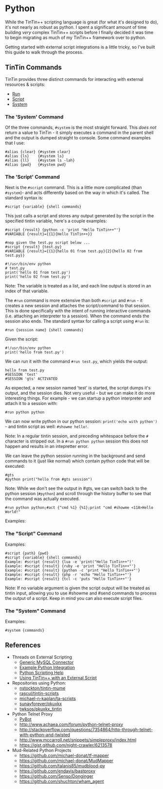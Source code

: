 Python
======
While the TinTin++ scripting language is great (for what it's designed to do), it's not nearly as robust as python.  I spent a significant amount of time building *very* complex TinTin++ scripts before I finally decided it was time to begin migrating as much of my TinTin++ framework over to python.

Getting started with external script integrations is a little tricky, so I've built this guide to walk through the
process.


TinTin Commands
---------------
TinTin provides three distinct commands for interacting with external resources & scripts:

- [Run](http://tintin.sourceforge.net/manual/run.php)
- [Script](http://tintin.sourceforge.net/manual/script.php)
- [System](http://tintin.sourceforge.net/manual/system.php)

### The 'System' Command
Of the three commands, `#system` is the most straight forward. This *does not* return a value to TinTin - it simply
executes a command in the parent shell and the output is dumped straight to console. Some command examples that I use:

    #alias {clear} {#system clear}
    #alias {ls}    {#system ls}
    #alias {ll}    {#system ls -lah}
    #alias {pwd}   {#system pwd}


### The 'Script' Command
Next is the `#script` command. This is a little more complicated (than `#system`)- and acts differently based on the way in which it's called. The standard syntax is:

    #script {variable} {shell commands}

This just calls a script and stores any output generated by the script in the specified tintin variable, here's a couple examples:

    #script {result} {python -c 'print "Hello TinTin++"'}
    #VARIABLE {result}={{1}{Hello TinTin++}}

    #nop given the test.py script below ...
    #script {result} {test.py}
    #VARIABLE {result}={{1}{hello 01 from test.py}{2}{hello 02 from test.py}}

    #!/usr/bin/env python
    # test.py
    print('hello 01 from test.py')
    print('hello 02 from test.py')

Note: The variable is treated as a list, and each line output is stored in an index of that variable.

The `#run` command is more extensive than both `#script` and `#run` - it creates a new session and attaches the script/command to that session. This is done specifically with the intent of running interactive commands (i.e.  attaching an interpreter to a session). When the command ends the session also ends. The standard syntax for calling a script using `#run` is:

    #run {session name} {shell commands}

Given the script:

    #!/usr/bin/env python
    print('hello from test.py')

We can run it with the command `#run test.py`, which yields the output:

    hello from test.py
    #SESSION 'test'
    #SESSION 'gts' ACTIVATED

As expected, a new session named 'test' is started, the script dumps it's output, and the session dies. Not very useful - but we can make it do more interesting things. For example - we can startup a python interpreter and attach it to a session with:

    #run python python

We can now write python in our python session: `print('echo with python')` - and tintin script as well: `#showme hello!`.

Note: In a regular tintin session, and preceding whitespace before the `#` character is stripped out. In a `#run python python` session this does not happen and results in an intepretter error.

We can leave the python session running in the background and send commands to it (just like normal) which contain
python code that will be executed:

    #gts
    #python print("hello from #gts session")

Note: While we don't see the output in #gts, we can switch back to the python session (`#python`) and scroll through the
history buffer to see that the command was actually executed.

    #run python python;#act {^cmd %1} {%1};print "cmd #showme <118>Hello World!"




Examples:



### The "Script" Command
Examples:

    #script {path} {pwd}
    #script {variable} {shell commands}
    Example: #script {result} {lua -e 'print("Hello TinTin++")'
    Example: #script {result} {ruby -e 'print "Hello TinTin++"'}
    Example: #script {result} {python -c 'print "Hello TinTin++"'}
    Example: #script {result} {php -r 'echo "Hello TinTin++"'}
    Example: #script {result} {tcl -c 'puts "Hello TinTin++"'}


Note: If no variable argument is given the script output will be treated as tintin input, allowing you to use #showme and #send commands to process the output of a script. Keep in mind you can also execute script files.


### The "System" Command

Examples:

    #system {commands}



References
----------

- Threads on External Scripting
    - [Generic MySQL Connector](http://tintin.sourceforge.net/board/viewtopic.php?t=1112)
    - [Example Python Integration](http://tintin.sourceforge.net/board/viewtopic.php?t=2156)
    - [Python Scripting Help](http://tintin.sourceforge.net/board/viewtopic.php?t=1195)
    - [Using TinTin++ with an External Script](http://tintin.sourceforge.net/board/viewtopic.php?t=906)
- Repositories using Python:
    - [nstockton/tintin-mume](https://github.com/nstockton/tintin-mume)
    - [rascul/tintin-scripts](https://github.com/rascul/tintin-scripts)
    - [michael-n-kaplan/ta-scripts](https://github.com/michael-n-kaplan/ta-scripts)
    - [sunayforever/pkuxkx](https://github.com/sunwayforever/pkuxkx)
    - [twksos/pkuxkx_tintin](https://github.com/twksos/pkuxkx_tintin)
- Python Telnet Proxy
    - [PyBot](http://bazaar.launchpad.net/~pybot-team/pybot/src/files)
    - http://www.achaea.com/forum/python-telnet-proxy
    - http://stackoverflow.com/questions/7354864/http-through-telnet-with-python-and-twisted
    - http://www.mccarroll.net/snippets/simpleproxy/index.html
    - https://gist.github.com/night-crawler/6213578
- Mud-Related Python Projects
    - https://github.com/michael-donat/tf-mapper
    - https://github.com/michael-donat/MudMapper
    - https://github.com/talanis85/mudblood-py
    - https://github.com/endavis/bastproxy
    - https://github.com/Senso/Donginger
    - https://github.com/shuchton/wham_agent
